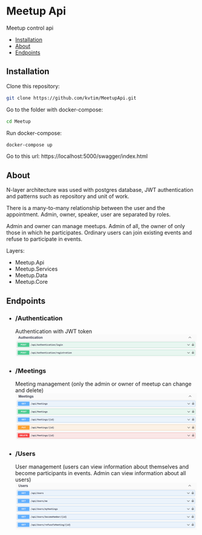 # Meetup Api

Meetup control api

- [Installation](#Installation)
- [About](#About)
- [Endpoints](#Endpoints)


## Installation

Clone this repository:

```bash
git clone https://github.com/kvtim/MeetupApi.git
```

Go to the folder with docker-compose:

```bash
cd Meetup
```

Run docker-compose:

```bash
docker-compose up
```

Go to this url:
https://localhost:5000/swagger/index.html


## About
N-layer architecture was used with postgres database, JWT authentication and patterns such as repository and unit of work.

There is a many-to-many relationship between the user and the appointment. Admin, owner, speaker, user are separated by roles.

 Admin and owner can manage meetups. Admin of all, the owner of only those in which he participates. Ordinary users can join existing events and refuse to participate in events.

Layers:
- Meetup.Api
- Meetup.Services
- Meetup.Data
- Meetup.Core


## Endpoints

- ### /Authentication 
    Authentication with JWT token
    ![authentication.png](Resources/Authentication.png)


- ### /Meetings
    Meeting management (only the admin or owner of meetup can change and delete)
    ![authentication.png](Resources/Meetings.png)

- ### /Users
    User management (users can view information about themselves and become participants in events.
    Admin can view information about all users)
    ![authentication.png](Resources/Users.png)
